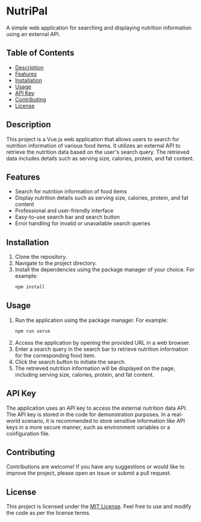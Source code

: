 # NutriPal

A simple web application for searching and displaying nutrition information using an external API.

## Table of Contents

- [Description](#description)
- [Features](#features)
- [Installation](#installation)
- [Usage](#usage)
- [API Key](#api-key)
- [Contributing](#contributing)
- [License](#license)

## Description

This project is a Vue.js web application that allows users to search for nutrition information of various food items. It utilizes an external API to retrieve the nutrition data based on the user's search query. The retrieved data includes details such as serving size, calories, protein, and fat content.

## Features

- Search for nutrition information of food items
- Display nutrition details such as serving size, calories, protein, and fat content
- Professional and user-friendly interface
- Easy-to-use search bar and search button
- Error handling for invalid or unavailable search queries

## Installation

1. Clone the repository.
2. Navigate to the project directory.
3. Install the dependencies using the package manager of your choice. For example:
   ```bash
   npm install
   ```

## Usage

1. Run the application using the package manager. For example:
   ```bash
   npm run serve
   ```
2. Access the application by opening the provided URL in a web browser.
3. Enter a search query in the search bar to retrieve nutrition information for the corresponding food item.
4. Click the search button to initiate the search.
5. The retrieved nutrition information will be displayed on the page, including serving size, calories, protein, and fat content.

## API Key

The application uses an API key to access the external nutrition data API. The API key is stored in the code for demonstration purposes. In a real-world scenario, it is recommended to store sensitive information like API keys in a more secure manner, such as environment variables or a configuration file.

## Contributing

Contributions are welcome! If you have any suggestions or would like to improve the project, please open an issue or submit a pull request.

## License

This project is licensed under the [MIT License](LICENSE). Feel free to use and modify the code as per the license terms.

